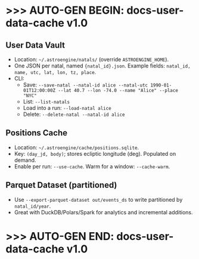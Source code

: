 # >>> AUTO-GEN BEGIN: docs-user-data-cache v1.0
## User Data Vault
- Location: `~/.astroengine/natals/` (override `ASTROENGINE_HOME`).
- One JSON per natal, named `{natal_id}.json`. Example fields: `natal_id, name, utc, lat, lon, tz, place`.
- CLI:
  - Save: `--save-natal --natal-id alice --natal-utc 1990-01-01T12:00:00Z --lat 40.7 --lon -74.0 --name "Alice" --place "NYC"`
  - List: `--list-natals`
  - Load into a run: `--load-natal alice`
  - Delete: `--delete-natal --natal-id alice`

## Positions Cache
- Location: `~/.astroengine/cache/positions.sqlite`.
- Key: `(day_jd, body)`; stores ecliptic longitude (deg). Populated on demand.
- Enable per run: `--use-cache`. Warm for a window: `--cache-warm`.

## Parquet Dataset (partitioned)
- Use `--export-parquet-dataset out/events_ds` to write partitioned by `natal_id/year`.
- Great with DuckDB/Polars/Spark for analytics and incremental additions.
# >>> AUTO-GEN END: docs-user-data-cache v1.0

